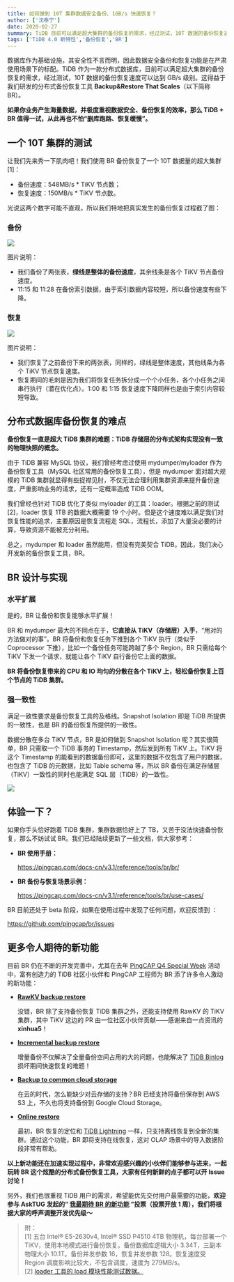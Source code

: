 ```yaml
---
title: 如何做到 10T 集群数据安全备份、1GB/s 快速恢复？
author: ['沈泰宁']
date: 2020-02-27
summary: TiDB 目前可以满足超大集群的备份恢复的需求，经过测试，10T 数据的备份恢复速度可以达到 GB/s 级别。这得益于我们研发的分布式备份恢复工具 Backup&Restore That Scales (BR)。
tags: ['TiDB 4.0 新特性','备份恢复','BR']
---
```


数据库作为基础设施，其安全性不言而明，因此数据安全备份和恢复功能是在严肃使用场景下的标配。TiDB 作为一款分布式数据库，目前可以满足超大集群的备份恢复的需求，经过测试，10T 数据的备份恢复速度可以达到 GB/s 级别。这得益于我们研发的分布式备份恢复工具  **Backup&Restore That Scales**（以下简称 BR）。

**如果你业务产生海量数据，并极度重视数据安全、备份恢复的效率，那么 TiDB + BR 值得一试，从此再也不怕“删库跑路、恢复缓慢”。**

## 一个 10T 集群的测试

让我们先来秀一下肌肉吧！我们使用 BR 备份恢复了一个 10T 数据量的超大集群[1]：

- 备份速度：548MB/s * TiKV 节点数；
- 恢复速度：150MB/s * TiKV 节点数。

光说这两个数字可能不直观，所以我们特地把真实发生的备份恢复过程截了图：

### 备份

![](https://download.pingcap.com/images/blog/cluster-data-security-backup/1-backup-speed.png)

图片说明：

- 我们备份了两张表，**绿线是整体的备份速度**，其余线条是各个 TiKV 节点备份速度。
- 11:15 和 11:28 在备份索引数据，由于索引数据内容较短，所以备份速度有些下降。

### 恢复

![](https://download.pingcap.com/images/blog/cluster-data-security-backup/2-restore-speed.png)

图片说明：

- 我们恢复了之前备份下来的两张表，同样的，绿线是整体速度，其他线条为各个 TiKV 节点恢复速度。
- 恢复期间的毛刺是因为我们将恢复任务拆分成一个个小任务，各个小任务之间串行执行（潜在优化点）。1:00 和 1:15 恢复速度下降同样也是由于索引内容较短导致。 

## 分布式数据库备份恢复的难点

**备份恢复一直是超大 TiDB 集群的难题：TiDB 存储层的分布式架构实现没有一致的物理快照的概念。**

由于 TiDB 兼容 MySQL 协议，我们曾经考虑过使用  mydumper/myloader 作为备份恢复工具（MySQL 社区常用的备份恢复工具），但是 mydumper 面对超大规模的 TiDB 集群就显得有些捉襟见肘，不仅无法合理利用集群资源来提升备份速度，严重影响业务的请求，还有一定概率造成 TiDB OOM。

我们曾经也针对 TiDB 优化了类似 myloader 的工具：loader。根据之前的测试[2]，loader 恢复 1TB 的数据大概需要 19 个小时。但是这个速度难以满足我们对恢复性能的追求，主要原因是恢复流程走 SQL，流程长，添加了大量没必要的计算，导致资源不能被充分利用。

总之，mydumper 和 loader 虽然能用，但没有完美契合 TiDB。因此，我们决心开发新的备份恢复工具，BR。

## BR 设计与实现

### 水平扩展

是的，BR 让备份和恢复能够水平扩展！

BR 和 mydumper 最大的不同点在于，**它直接从 TiKV（存储层）入手**，“用对的方法做对的事”。BR 将备份和恢复任务下推到各个 TiKV 执行（类似于 Coprocessor 下推），比如一个备份任务可能跨越了多个 Region，BR 只需给每个 TiKV 下发一个请求，就能让各个 TiKV 自行备份它上面的数据。

**BR 将备份恢复带来的 CPU 和 IO 均匀的分散在各个 TiKV 上，轻松备份恢复上百个节点的 TiDB 集群。**

### 强一致性

满足一致性要求是备份恢复工具的及格线。Snapshot Isolation 即是 TiDB 所提供的一致性，也是 BR 的备份恢复所提供的一致性。

数据分散在多台 TiKV 节点，BR 是如何做到 Snapshot Isolation 呢？其实很简单，BR 只需取一个 TiDB 事务的 Timestamp，然后发到所有 TiKV 上。TiKV 将这个 Timestamp 的能看到的数据备份即可，这里的数据不仅包含了用户的数据，也包含了 TiDB 的元数据，比如 Table schema 等，所以 BR 备份在满足存储层（TiKV）一致性的同时也能满足 SQL 层（TiDB）的一致性。

![](https://download.pingcap.com/images/blog/cluster-data-security-backup/3-strong-consistency.png)

## 体验一下？

如果你手头恰好跑着 TiDB 集群，集群数据恰好上了 TB，又苦于没法快速备份恢复，那么不妨试试 BR。我们已经陆续更新了一些文档，供大家参考：

- **BR 使用手册：**

	<https://pingcap.com/docs-cn/v3.1/reference/tools/br/br/>

- **BR 备份与恢复场景示例：**

	<https://pingcap.com/docs-cn/v3.1/reference/tools/br/use-cases/>

BR 目前还处于 beta 阶段，如果在使用过程中发现了任何问题，欢迎反馈到 ：

<https://github.com/pingcap/br/issues>

## 更多令人期待的新功能

目前 BR 仍在不断的开发完善中，尤其在去年 [PingCAP Q4 Special Week](https://pingcap.com/blog-cn/special-week-tools-matter/) 活动中，富有创造力的 TiDB 社区小伙伴和 PingCAP 工程师为 BR 添了许多令人激动的新功能：

- **[RawKV backup restore](https://github.com/pingcap/br/issues/86)**

	没错，BR 除了支持备份恢复 TiDB 集群之外，还能支持使用 RawKV 的 TiKV 集群，其中 TiKV 这边的 PR 由一位社区小伙伴贡献——感谢来自一点资讯的 **xinhua5**！
	
- **[Incremental backup restore](https://github.com/pingcap/br/issues/90)**

	增量备份不仅解决了全量备份空间占用的大的问题，也能解决了 [TiDB Binlog](https://pingcap.com/blog-cn/tidb-ecosystem-tools-1/) 损坏期间快速恢复的难题！

- **[Backup to common cloud storage](https://github.com/pingcap/br/issues/89)**

	在云的时代，怎么能缺少对云存储的支持？BR 已经支持将备份保存到 AWS S3 上，不久也将支持备份到 Google Cloud Storage。

- **[Online restore](https://github.com/pingcap/br/issues/87)**
	
	最初，BR 恢复的定位和 [TiDB Lightning](https://pingcap.com/blog-cn/tidb-ecosystem-tools-2/) 一样，只支持离线恢复到全新的集群。通过这个功能，BR 即将支持在线恢复，这对 OLAP 场景中的导入数据阶段非常有帮助。
	
**以上新功能还在加速实现过程中，非常欢迎感兴趣的小伙伴们能够参与进来，一起玩转 BR 这个炫酷的分布式备份恢复工具，大家有任何新鲜的点子都可以开 Issue 讨论！**

另外，我们也很重视 TiDB 用户的需求，希望能优先交付用户最需要的功能，**欢迎参与 AskTUG 发起的“ [我最期待 BR 的新功能](https://asktug.com/t/topic/32822) ”投票（投票开放 1 周），我们将根据大家的呼声调整开发优先级～**

>附：  
>[1] 五台 Intel® E5-2630v4, Intel® SSD P4510 4TB 物理机，每台部署一个 TiKV，使用本地模式进行备份恢复。备份数据库逻辑大小 3.34T，三副本物理大小 10.1T。备份并发参数 16，恢复并发参数 128。恢复速度受 Region 调度影响比较大，不包含调度，速度为 279MB/s。  
>[2] [loader 工具的 load 模块性能测试数据。](https://docs.pingcap.com/zh/tidb-data-migration/v1.0/benchmark-v1.0-ga#%E5%9C%A8-load-%E5%A4%84%E7%90%86%E5%8D%95%E5%85%83%E4%BD%BF%E7%94%A8%E4%B8%8D%E5%90%8C-pool-size-%E7%9A%84%E6%80%A7%E8%83%BD%E6%B5%8B%E8%AF%95%E5%AF%B9%E6%AF%94)